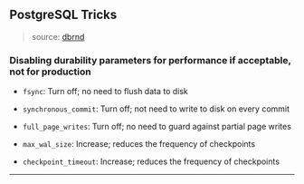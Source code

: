 
## PostgreSQL Tricks

> source: [dbrnd](https://www.dbrnd.com/2019/06/postgresql-disable-non-durable-parameters-and-improve-server-performance/)

### Disabling durability parameters for performance if acceptable, not for production

* `fsync`: Turn off; no need to flush data to disk

* `synchronous_commit`: Turn off; not need to write to disk on every commit

* `full_page_writes`: Turn off; no need to guard against partial page writes

* `max_wal_size`: Increase; reduces the frequency of checkpoints

* `checkpoint_timeout`: Increase; reduces the frequency of checkpoints

---
